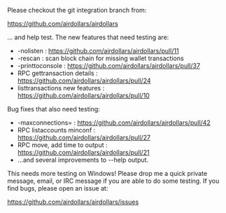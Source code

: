 Please checkout the git integration branch from:

https://github.com/airdollars/airdollars

... and help test.  The new features that need testing are:

* -nolisten : https://github.com/airdollars/airdollars/pull/11
* -rescan : scan block chain for missing wallet transactions
* -printtoconsole : https://github.com/airdollars/airdollars/pull/37
* RPC gettransaction details : https://github.com/airdollars/airdollars/pull/24
* listtransactions new features : https://github.com/airdollars/airdollars/pull/10

Bug fixes that also need testing:

* -maxconnections= : https://github.com/airdollars/airdollars/pull/42
* RPC listaccounts minconf : https://github.com/airdollars/airdollars/pull/27
* RPC move, add time to output : https://github.com/airdollars/airdollars/pull/21
* ...and several improvements to --help output.

This needs more testing on Windows!  Please drop me a quick private message, email, or IRC message if you are able to do some testing.  If you find bugs, please open an issue at:

https://github.com/airdollars/airdollars/issues

